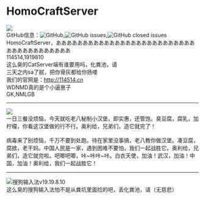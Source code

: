 # HomoCraftServer

![](http://114514.cn/yjsp.jpeg)<br>
GitHub信息：![GitHub](https://img.shields.io/github/license/8MiYile/HomoCraftServer),![GitHub issues](https://img.shields.io/github/issues-raw/8MiYile/HomoCraftServer),![GitHub closed issues](https://img.shields.io/github/issues-closed-raw/8MiYile/HomoCraftServer)
<br>
HomoCraftServer，ああああああああああああああああああああああああああああああああああああああ<br>
114514,1919810<br>
这么臭的CatServer端有谁要用吗，化粪池，请<br>
三天之内sa了腻，把你骨灰都给你扬喽<br>
我们的官网是：http://114514.cn<br>
WDNMD真的是个小逼崽子<br>
GK,NMLGB<br>
***
![](https://ss0.bdstatic.com/70cFuHSh_Q1YnxGkpoWK1HF6hhy/it/u=664673239,2606853837&fm=11&gp=0.jpg)<br>
一日三餐没烦恼，今天就吃老八秘制小汉堡，即实惠，还管饱。臭豆腐，腐乳，加柠檬，你看这汉堡做的行不行。奥利给，兄弟们，造它就完了！<br><br>
病毒来了别烦恼，千万不要到处跑。待在家里没事搞，老八教你做汉堡。凑豆腐，腐掳，老干妈。中国人民是一家，遇到困难不要怕，我们一起战胜它。奥利给，兄弟们，造它就完啦。吧唧吧唧，咔~咔咔~咔。白衣天使，加油！武汉，加油！中国，加油！奥利给，我们一起战胜它！
***
![搜狗输入法v19.19.8.10](http://dl.khjxiaogu.com/1919810.png)<br>
这么臭的搜狗输入法怕不是从粪坑里面捡的吧，丢化粪池，请（无慈悲）<br>
